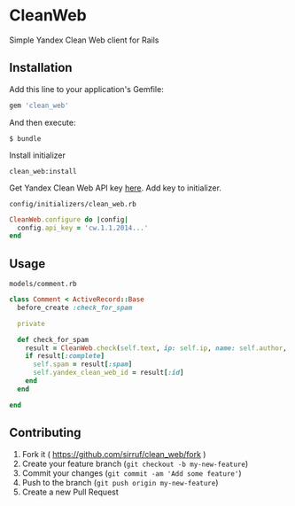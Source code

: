 # CleanWeb

Simple Yandex Clean Web client for Rails

## Installation

Add this line to your application's Gemfile:

```ruby
gem 'clean_web'
```

And then execute:

    $ bundle

Install initializer 

    clean_web:install
Get Yandex Clean Web API key [here](https://tech.yandex.ru/cleanweb/).
Add key to initializer. 

`config/initializers/clean_web.rb`

```ruby
CleanWeb.configure do |config|
  config.api_key = 'cw.1.1.2014...'
end
```

## Usage

`models/comment.rb`

```ruby
class Comment < ActiveRecord::Base
  before_create :check_for_spam

  private

  def check_for_spam
    result = CleanWeb.check(self.text, ip: self.ip, name: self.author, email: self.email)
    if result[:complete]
      self.spam = result[:spam]
      self.yandex_clean_web_id = result[:id]
    end
  end

end
```

## Contributing

1. Fork it ( https://github.com/sirruf/clean_web/fork )
2. Create your feature branch (`git checkout -b my-new-feature`)
3. Commit your changes (`git commit -am 'Add some feature'`)
4. Push to the branch (`git push origin my-new-feature`)
5. Create a new Pull Request
